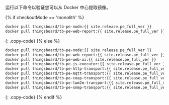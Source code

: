 运行以下命令以验证您可以从 Docker 中心提取镜像。

{% if checkoutMode == 'monolith' %}
```bash
docker pull thingsboard/tb-pe-node:{{ site.release.pe_full_ver }}
docker pull thingsboard/tb-pe-web-report:{{ site.release.pe_full_ver }}
```
{: .copy-code}
{% else %}
```bash
docker pull thingsboard/tb-pe-node:{{ site.release.pe_full_ver }}
docker pull thingsboard/tb-pe-web-report:{{ site.release.pe_full_ver }}
docker pull thingsboard/tb-pe-web-ui:{{ site.release.pe_full_ver }}
docker pull thingsboard/tb-pe-js-executor:{{ site.release.pe_full_ver }}
docker pull thingsboard/tb-pe-http-transport:{{ site.release.pe_full_ver }}
docker pull thingsboard/tb-pe-mqtt-transport:{{ site.release.pe_full_ver }}
docker pull thingsboard/tb-pe-coap-transport:{{ site.release.pe_full_ver }}
docker pull thingsboard/tb-pe-lwm2m-transport:{{ site.release.pe_full_ver }}
docker pull thingsboard/tb-pe-snmp-transport:{{ site.release.pe_full_ver }}
```
{: .copy-code}
{% endif %}